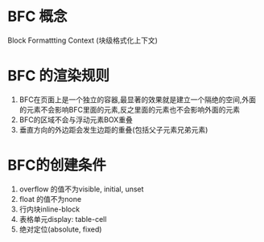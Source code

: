 # BFC 概念
Block Formattting Context (块级格式化上下文)

# BFC 的渲染规则
1. BFC在页面上是一个独立的容器,最显著的效果就是建立一个隔绝的空间,外面的元素不会影响BFC里面的元素,反之里面的元素也不会影响外面的元素
2. BFC的区域不会与浮动元素BOX重叠
3. 垂直方向的外边距会发生边距的重叠(包括父子元素兄弟元素)

# BFC的创建条件
1. overflow 的值不为visible, initial, unset
2. float 的值不为none
3. 行内块inline-block
4. 表格单元display: table-cell
5. 绝对定位(absolute, fixed)

